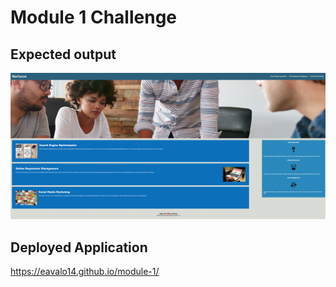 # Module 1 Challenge
## Expected output
<img src="https://github.com/eavalo14/module-1/blob/main/assets/images/webpage.png" alt="Alt text" title="Optional title">

## Deployed Application
https://eavalo14.github.io/module-1/